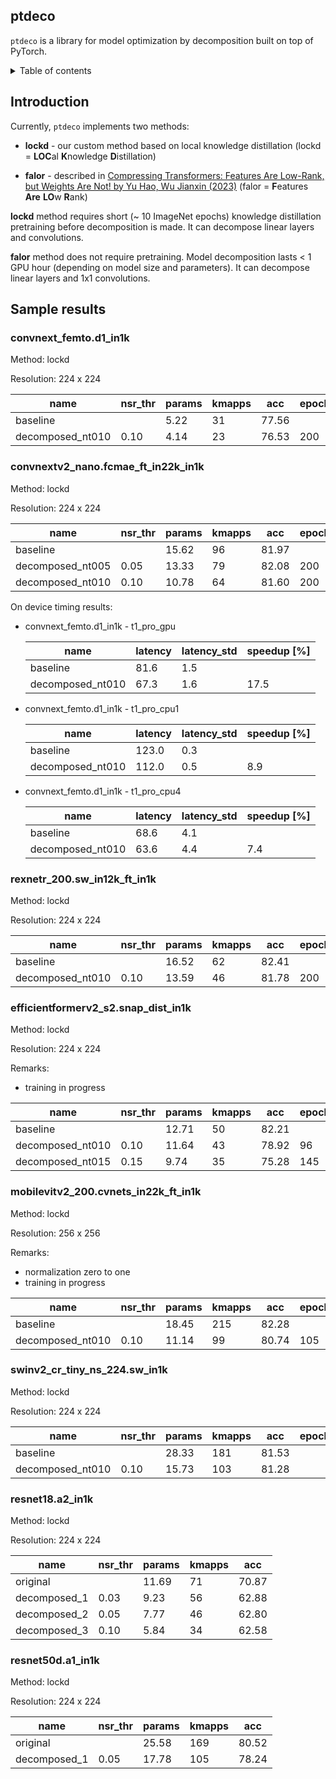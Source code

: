 ## ptdeco

`ptdeco` is a library for model optimization by decomposition built on top of PyTorch.

<details>

<summary>Table of contents</summary>

* [Introduction](#introduction)
* [Sample results](#sample-results)
  * [convnext_femto.d1_in1k](#convnext_femtod1_in1k)
  * [convnextv2_nano.fcmae_ft_in22k_in1k](#convnextv2_nanofcmae_ft_in22k_in1k)
  * [rexnetr_200.sw_in12k_ft_in1k](#rexnetr_200sw_in12k_ft_in1k)
  * [efficientformerv2_s2.snap_dist_in1k](#efficientformerv2_s2snap_dist_in1k)
  * [mobilevitv2_200.cvnets_in22k_ft_in1k](#mobilevitv2_200cvnets_in22k_ft_in1k)
  * [swinv2_cr_tiny_ns_224.sw_in1k](#swinv2_cr_tiny_ns_224sw_in1k)
  * [resnet18.a2_in1k](#resnet18a2_in1k)
  * [resnet50d.a1_in1k](#resnet50da1_in1k)

</details>

## Introduction

Currently, `ptdeco` implements two methods:

* **lockd** - our custom method based on local knowledge distillation
  (lockd = **LOC**al **K**nowledge **D**istillation)

* **falor** - described in [Compressing Transformers: Features Are Low-Rank, but Weights Are Not! by Yu Hao, Wu Jianxin (2023)](https://doi.org/10.1609/aaai.v37i9.26304)
  (falor = **F**eatures **Are** **LO**w **R**ank)

**lockd** method requires short (~ 10 ImageNet epochs) knowledge distillation
pretraining before decomposition is made. It can decompose linear layers and
convolutions.

**falor** method does not require pretraining. Model decomposition lasts < 1
GPU hour (depending on model size and parameters). It can decompose linear
layers and 1x1 convolutions.


## Sample results

### convnext_femto.d1_in1k

Method: lockd

Resolution: 224 x 224

| name             |   nsr_thr |   params |   kmapps |   acc |   epochs_ft |
|------------------|-----------|----------|----------|-------|-------------|
| baseline         |           |     5.22 |       31 | 77.56 |             |
| decomposed_nt010 |      0.10 |     4.14 |       23 | 76.53 |         200 |


### convnextv2_nano.fcmae_ft_in22k_in1k

Method: lockd

Resolution: 224 x 224

| name             |   nsr_thr |   params |   kmapps |   acc |   epochs_ft |
|------------------|-----------|----------|----------|-------|-------------|
| baseline         |           |    15.62 |       96 | 81.97 |             |
| decomposed_nt005 |      0.05 |    13.33 |       79 | 82.08 |         200 |
| decomposed_nt010 |      0.10 |    10.78 |       64 | 81.60 |         200 |

On device timing results:

* convnext_femto.d1_in1k - t1_pro_gpu

  | name             |   latency |   latency_std |   speedup [%] |
  |------------------|-----------|---------------|---------------|
  | baseline         |      81.6 |           1.5 |               |
  | decomposed_nt010 |      67.3 |           1.6 |          17.5 |

* convnext_femto.d1_in1k - t1_pro_cpu1

  | name             |   latency |   latency_std |   speedup [%] |
  |------------------|-----------|---------------|---------------|
  | baseline         |     123.0 |           0.3 |               |
  | decomposed_nt010 |     112.0 |           0.5 |           8.9 |

* convnext_femto.d1_in1k - t1_pro_cpu4

  | name             |   latency |   latency_std |   speedup [%] |
  |------------------|-----------|---------------|---------------|
  | baseline         |      68.6 |           4.1 |               |
  | decomposed_nt010 |      63.6 |           4.4 |           7.4 |


### rexnetr_200.sw_in12k_ft_in1k

Method: lockd

Resolution: 224 x 224


| name             |   nsr_thr |   params |   kmapps |   acc |   epochs_ft |
|------------------|-----------|----------|----------|-------|-------------|
| baseline         |           |    16.52 |       62 | 82.41 |             |
| decomposed_nt010 |      0.10 |    13.59 |       46 | 81.78 |         200 |


### efficientformerv2_s2.snap_dist_in1k

Method: lockd

Resolution: 224 x 224

Remarks:
* training in progress


| name             |   nsr_thr |   params |   kmapps |   acc |   epochs_ft |
|------------------|-----------|----------|----------|-------|-------------|
| baseline         |           |    12.71 |       50 | 82.21 |             |
| decomposed_nt010 |      0.10 |    11.64 |       43 | 78.92 |          96 |
| decomposed_nt015 |      0.15 |     9.74 |       35 | 75.28 |         145 |

### mobilevitv2_200.cvnets_in22k_ft_in1k

Method: lockd

Resolution: 256 x 256

Remarks:
* normalization zero to one
* training in progress



| name             |   nsr_thr |   params |   kmapps |   acc |   epochs_ft |
|------------------|-----------|----------|----------|-------|-------------|
| baseline         |           |    18.45 |      215 | 82.28 |             |
| decomposed_nt010 |      0.10 |    11.14 |       99 | 80.74 |         105 |

### swinv2_cr_tiny_ns_224.sw_in1k

Method: lockd

Resolution: 224 x 224

| name             |   nsr_thr |   params |   kmapps |   acc |   epochs_ft |   epohchs_ft |
|------------------|-----------|----------|----------|-------|-------------|--------------|
| baseline         |           |    28.33 |      181 | 81.53 |             |              |
| decomposed_nt010 |      0.10 |    15.73 |      103 | 81.28 |             |          200 |


### resnet18.a2_in1k

Method: lockd

Resolution: 224 x 224

| name         |   nsr_thr |   params |   kmapps |   acc |
|--------------|-----------|----------|----------|-------|
| original     |           |    11.69 |       71 | 70.87 |
| decomposed_1 |      0.03 |     9.23 |       56 | 62.88 |
| decomposed_2 |      0.05 |     7.77 |       46 | 62.80 |
| decomposed_3 |      0.10 |     5.84 |       34 | 62.58 |


### resnet50d.a1_in1k

Method: lockd

Resolution: 224 x 224

| name         |   nsr_thr |   params |   kmapps |   acc |
|--------------|-----------|----------|----------|-------|
| original     |           |    25.58 |      169 | 80.52 |
| decomposed_1 |      0.05 |    17.78 |      105 | 78.24 |

